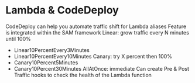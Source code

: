 # Lambda & CodeDeploy

CodeDeploy can help you automate traffic shift for Lambda aliases
Feature is integrated within the SAM framework
Linear: grow traffic every N minutes until 100%
- Linear10PercentEvery3Minutes
- Linear10PercentEvery10Minutes
Canary: try X percent then 100%
- Canary10Percent5Minutes
- Canary10Percent30Minutes
AllAtOnce: immediate
Can create Pre & Post Traffic hooks to check the health of the Lambda function
